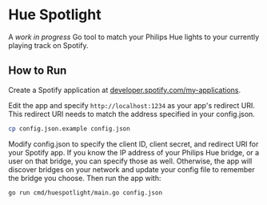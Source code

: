 # Hue Spotlight

A _work in progress_ Go tool to match your Philips Hue lights to your currently playing track on
Spotify.

## How to Run

Create a Spotify application at [developer.spotify.com/my-applications](https://developer.spotify.com/my-applications/).

Edit the app and specify `http://localhost:1234` as your app's redirect URI. This redirect
URI needs to match the address specified in your config.json.

```sh
cp config.json.example config.json
```

Modify config.json to specify the client ID, client secret, and redirect URI for your Spotify app.
If you know the IP address of your Philips Hue bridge, or a user on that bridge, you can specify
those as well. Otherwise, the app will discover bridges on your network and update your config file
to remember the bridge you choose. Then run the app with:

```
go run cmd/huespotlight/main.go config.json
```
